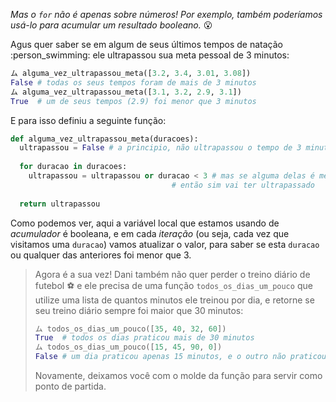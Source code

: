 _Mas o `for` não é apenas sobre números! Por exemplo, também poderíamos usá-lo para acumular um resultado booleano._ :open_mouth:

Agus quer saber se em algum de seus últimos tempos de natação :person_swimming: ele ultrapassou sua meta pessoal de 3 minutos:

```python
ム alguma_vez_ultrapassou_meta([3.2, 3.4, 3.01, 3.08])
False # todas os seus tempos foram de mais de 3 minutos
ム alguma_vez_ultrapassou_meta([3.1, 3.2, 2.9, 3.1])
True  # um de seus tempos (2.9) foi menor que 3 minutos
```

E para isso definiu a seguinte função:

```python
def alguma_vez_ultrapassou_meta(duracoes):
  ultrapassou = False # a principio, não ultrapassou o tempo de 3 minutos
 
  for duracao in duracoes:
	ultrapassou = ultrapassou or duracao < 3 # mas se alguma delas é menor que 3 minutos,
                                	# então sim vai ter ultrapassado
 
  return ultrapassou
```

Como podemos ver, aqui a variável local que estamos usando de _acumulador_ é booleana, e em cada _iteração_ (ou seja, cada vez que visitamos uma `duracao`) vamos atualizar o valor, para saber se esta `duracao` ou qualquer das anteriores foi menor que 3.


> Agora é a sua vez! Dani também não quer perder o treino diário de futebol :soccer: e ele precisa de uma função `todos_os_dias_um_pouco` que utilize uma lista de quantos minutos ele treinou por dia, e retorne se seu treino diário sempre foi maior que 30 minutos:
>
>
> ```python
> ム todos_os_dias_um_pouco([35, 40, 32, 60])
> True  # todos os dias praticou mais de 30 minutos
> ム todos_os_dias_um_pouco([15, 45, 90, 0])
> False # um dia praticou apenas 15 minutos, e o outro não praticou nada
>```
>
> Novamente, deixamos você com o molde da função para servir como ponto de partida.

